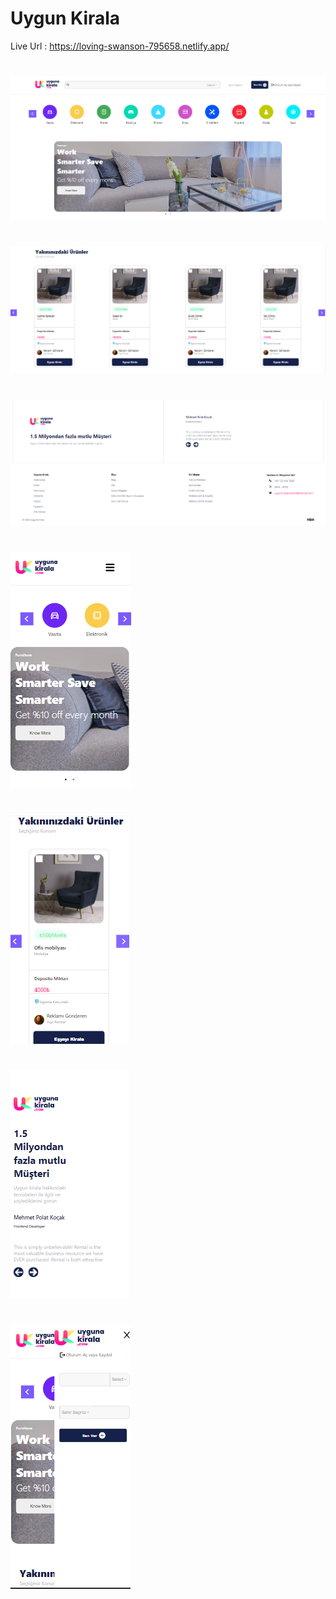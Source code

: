 # Uygun Kirala

Live Url : https://loving-swanson-795658.netlify.app/

#

![](./src/pageImages/page1.png)

#

![](./src/pageImages/page2.png)

#

![](./src/pageImages/page3.png)

#

![](./src/pageImages/res-page1.png)

#

![](./src/pageImages/res-page2.png)

#

![](./src/pageImages/res-page3.png)

#

![](./src/pageImages/res-page4.png)